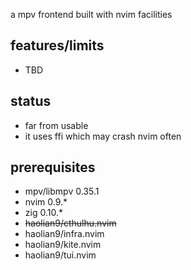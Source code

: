 a mpv frontend built with nvim facilities


## features/limits
* TBD


## status
* far from usable
* it uses ffi which may crash nvim often


## prerequisites
* mpv/libmpv 0.35.1
* nvim 0.9.*
* zig 0.10.*
* ~~haolian9/cthulhu.nvim~~
* haolian9/infra.nvim
* haolian9/kite.nvim
* haolian9/tui.nvim
